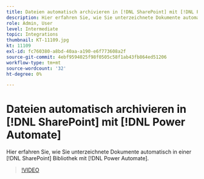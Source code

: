 ```yaml
---
title: Dateien automatisch archivieren in [!DNL SharePoint] mit [!DNL Power Automate]
description: Hier erfahren Sie, wie Sie unterzeichnete Dokumente automatisch in einer [!DNL SharePoint] Bibliothek mit [!DNL Power Automate]
role: Admin, User
level: Intermediate
topic: Integrations
thumbnail: KT-11109.jpg
kt: 11109
exl-id: fc760380-a8bd-40aa-a190-e6f773608a2f
source-git-commit: 4ebf9594025f98f0505c58f1ab43fb864ed51206
workflow-type: tm+mt
source-wordcount: '32'
ht-degree: 0%

---
```


# Dateien automatisch archivieren in [!DNL SharePoint] mit [!DNL Power Automate]

Hier erfahren Sie, wie Sie unterzeichnete Dokumente automatisch in einer [!DNL SharePoint] Bibliothek mit [!DNL Power Automate].

>[!VIDEO](https://video.tv.adobe.com/v/3409121?quality=12&learn=on&hidetitle=true)
